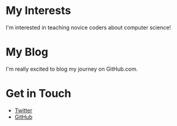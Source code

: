 # My Interests

I'm interested in teaching novice coders about computer science!

# My Blog

I'm really excited to blog my journey on GitHub.com. 

# Get in Touch
<ul>
  <li><a href="https://twitter.com/{{ site.twitter_HUNGBAN_HO }}"
         >Twitter</a>
  </li><li><a href="https://github.com/{{ site.github_brucehho }}"
              >GitHub</a></li>
</ul>
